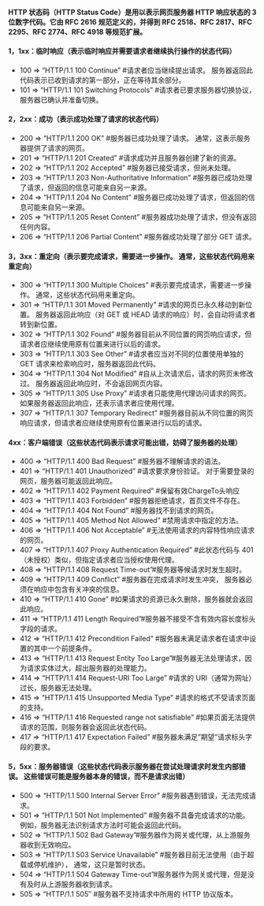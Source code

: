 #### HTTP 状态码（HTTP Status Code）是用以表示网页服务器 HTTP 响应状态的 3 位数字代码。它由 RFC 2616 规范定义的，并得到 RFC 2518、RFC 2817、RFC 2295、RFC 2774、RFC 4918 等规范扩展。
#### 1，1xx：临时响应（表示临时响应并需要请求者继续执行操作的状态代码）
* 100 => “HTTP/1.1 100 Continue” #请求者应当继续提出请求。 服务器返回此代码表示已收到请求的第一部分，正在等待其余部分。
* 101 => “HTTP/1.1 101 Switching Protocols” #请求者已要求服务器切换协议，服务器已确认并准备切换。

#### 2，2xx：成功（表示成功处理了请求的状态代码）
* 200 => “HTTP/1.1 200 OK” #服务器已成功处理了请求。 通常，这表示服务器提供了请求的网页。
* 201 => “HTTP/1.1 201 Created” #请求成功并且服务器创建了新的资源。
* 202 => “HTTP/1.1 202 Accepted” #服务器已接受请求，但尚未处理。
* 203 => “HTTP/1.1 203 Non-Authoritative Information” #服务器已成功处理了请求，但返回的信息可能来自另一来源。
* 204 => “HTTP/1.1 204 No Content” #服务器已成功处理了请求，但返回的信息可能来自另一来源。
* 205 => “HTTP/1.1 205 Reset Content” #服务器成功处理了请求，但没有返回任何内容。
* 206 => “HTTP/1.1 206 Partial Content” #服务器成功处理了部分 GET 请求。

#### 3，3xx：重定向（表示要完成请求，需要进一步操作。 通常，这些状态代码用来重定向）
* 300 => “HTTP/1.1 300 Multiple Choices” #表示要完成请求，需要进一步操作。 通常，这些状态代码用来重定向。
* 301 => “HTTP/1.1 301 Moved Permanently” #请求的网页已永久移动到新位置。 服务器返回此响应（对 GET 或 HEAD 请求的响应）时，会自动将请求者转到新位置。
* 302 => “HTTP/1.1 302 Found” #服务器目前从不同位置的网页响应请求，但请求者应继续使用原有位置来进行以后的请求。
* 303 => “HTTP/1.1 303 See Other” #请求者应当对不同的位置使用单独的 GET 请求来检索响应时，服务器返回此代码。
* 304 => “HTTP/1.1 304 Not Modified” #自从上次请求后，请求的网页未修改过。 服务器返回此响应时，不会返回网页内容。
* 305 => “HTTP/1.1 305 Use Proxy” #请求者只能使用代理访问请求的网页。 如果服务器返回此响应，还表示请求者应使用代理。
* 307 => “HTTP/1.1 307 Temporary Redirect” #服务器目前从不同位置的网页响应请求，但请求者应继续使用原有位置来进行以后的请求。

#### 4xx：客户端错误（这些状态代码表示请求可能出错，妨碍了服务器的处理）
* 400 => “HTTP/1.1 400 Bad Request” #服务器不理解请求的语法。
* 401 => “HTTP/1.1 401 Unauthorized” #请求要求身份验证。 对于需要登录的网页，服务器可能返回此响应。
* 402 => “HTTP/1.1 402 Payment Required” #保留有效ChargeTo头响应
* 403 => “HTTP/1.1 403 Forbidden” #服务器拒绝请求，首页文件不存在。
* 404 => “HTTP/1.1 404 Not Found” #服务器找不到请求的网页。
* 405 => “HTTP/1.1 405 Method Not Allowed” #禁用请求中指定的方法。
* 406 => “HTTP/1.1 406 Not Acceptable” #无法使用请求的内容特性响应请求的网页。
* 407 => “HTTP/1.1 407 Proxy Authentication Required” #此状态代码与 401（未授权）类似，但指定请求者应当授权使用代理。
* 408 => “HTTP/1.1 408 Request Time-out”#服务器等候请求时发生超时。
* 409 => “HTTP/1.1 409 Conflict” #服务器在完成请求时发生冲突， 服务器必须在响应中包含有关冲突的信息。
* 410 => “HTTP/1.1 410 Gone” #如果请求的资源已永久删除，服务器就会返回此响应。
* 411 => “HTTP/1.1 411 Length Required”#服务器不接受不含有效内容长度标头字段的请求。
* 412 => “HTTP/1.1 412 Precondition Failed” #服务器未满足请求者在请求中设置的其中一个前提条件。
* 413 => “HTTP/1.1 413 Request Entity Too Large”#服务器无法处理请求，因为请求实体过大，超出服务器的处理能力。
* 414 => “HTTP/1.1 414 Request-URI Too Large” #请求的 URI（通常为网址）过长，服务器无法处理。
* 415 => “HTTP/1.1 415 Unsupported Media Type” #请求的格式不受请求页面的支持。
* 416 => “HTTP/1.1 416 Requested range not satisfiable” #如果页面无法提供请求的范围，则服务器会返回此状态代码。
* 417 => “HTTP/1.1 417 Expectation Failed” #服务器未满足”期望”请求标头字段的要求。

#### 5，5xx：服务器错误（这些状态代码表示服务器在尝试处理请求时发生内部错误。 这些错误可能是服务器本身的错误，而不是请求出错）
* 500 => “HTTP/1.1 500 Internal Server Error” #服务器遇到错误，无法完成请求。
* 501 => “HTTP/1.1 501 Not Implemented” #服务器不具备完成请求的功能。 例如，服务器无法识别请求方法时可能会返回此代码。
* 502 => “HTTP/1.1 502 Bad Gateway”#服务器作为网关或代理，从上游服务器收到无效响应。
* 503 => “HTTP/1.1 503 Service Unavailable” #服务器目前无法使用（由于超载或停机维护）， 通常，这只是暂时状态。
* 504 => “HTTP/1.1 504 Gateway Time-out”#服务器作为网关或代理，但是没有及时从上游服务器收到请求。
* 505 => “HTTP/1.1 505″ #服务器不支持请求中所用的 HTTP 协议版本。
